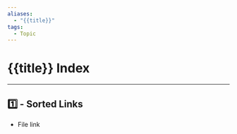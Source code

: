 ```yaml
---
aliases:
  - "{{title}}"
tags:
  - Topic
---
```


# {{title}} Index
---
## 1️⃣ - Sorted Links
- File link